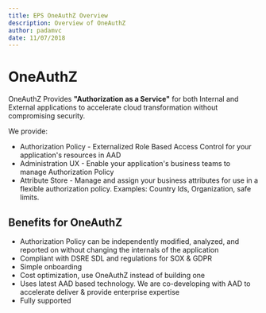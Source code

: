 ```yaml
---
title: EPS OneAuthZ Overview  
description: Overview of OneAuthZ
author: padamvc
date: 11/07/2018
---
```


# OneAuthZ

OneAuthZ Provides **"Authorization as a Service"** for both Internal and External applications to accelerate cloud transformation without compromising security.

We provide:

* Authorization Policy - Externalized Role Based Access Control for your application's resources in AAD
* Administration UX - Enable your application's business teams to manage Authorization Policy
* Attribute Store - Manage and assign your business attributes for use in a flexible authorization policy.  Examples: Country Ids, Organization, safe limits.

## Benefits for OneAuthZ

* Authorization Policy can be independently modified, analyzed, and reported on without changing the internals of the application
* Compliant with DSRE SDL and regulations for SOX & GDPR
* Simple onboarding 
* Cost optimization, use OneAuthZ instead of building one
* Uses latest AAD based technology.  We are co-developing with AAD to accelerate deliver & provide enterprise expertise
* Fully supported
